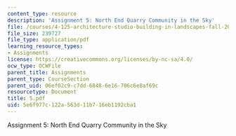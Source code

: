 ```yaml
---
content_type: resource
description: 'Assignment 5: North End Quarry Community in the Sky'
file: /courses/4-125-architecture-studio-building-in-landscapes-fall-2002/5e6f977c122a563d11b716eb1192cba1_5.pdf
file_size: 239727
file_type: application/pdf
learning_resource_types:
- Assignments
license: https://creativecommons.org/licenses/by-nc-sa/4.0/
ocw_type: OCWFile
parent_title: Assignments
parent_type: CourseSection
parent_uid: 06ef02c9-c7dd-6848-6e16-706c6e8af69c
resourcetype: Document
title: 5.pdf
uid: 5e6f977c-122a-563d-11b7-16eb1192cba1
---
```

Assignment 5: North End Quarry Community in the Sky